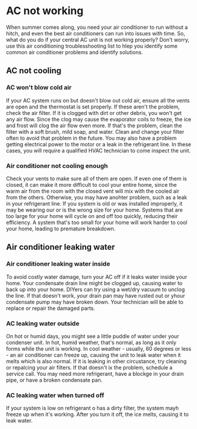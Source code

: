 # AC not working
When summer comes along, you need your air conditioner to run without a hitch, and even the best air conditioners can run into issues with time. So, what do you do if your central AC unit is not working properly? Don't worry, use this air conditioning troublesshooting list to hlep you identify some common air conditioner problems and identify solutions.

## AC not cooling
### AC won't blow cold air
If your AC system runs on but doesn't blow out cold air, ensure all the vents are open and the thermostat is set properly. If these aren't the problem, check the air filter. If it is clogged with dirt or other debris, you won't get any air flow. Since the clog may cause the evaporator coils to freeze, the ice and frost will clog the air flow even more. If that's the problem, clean the filter with a soft brush, mild soap, and water. Clean and change your filter often to avoid that problem in the future. You may also have a problem getting electrical power to the motor or a leak in the refrigerant line. In these cases, you will require a qualified HVAC technician to come inspect the unit.

### Air conditioner not cooling enough
Check your vents to make sure all of them are open. If even one of them is closed, it can make it more difficult to cool your entire home, since the warm air from the room with the closed vent will mix with the cooled air from the others.
Otherwise, you may have anohter problem, such as a leak in your refrigerant line. If you system is old or was installed improperly, it may be wearing our or is the wrong size for your home. Systems that are too large for your home will cycle on and off too quickly, reducing their efficiency. A system that's too small for your home will work harder to cool your home, leading to premature breakdown.

## Air conditioner leaking water
### Air conditioner leaking water inside
To avoid costly water damage, turn your AC off if it leaks water inside your home. Your condensate drain line might be clogged up, causing water to back up into your home. DIYers can try using a wet/dry vacuum to unclog the line. If that doesn't work, your drain pan may have rusted out or yhour condensate pump may have broken down. Your technician will be able to replace or repair the damaged parts.

### AC leaking water outside
On hot or humid days, you might see a little puddle of water under your condenser unit. In hot, humid weather, that's normal, as long as it only forms while the unit is working. In cool weather - usually, 60 degrees or less - an air conditioner can freeze up, causing the unit to leak water when it melts which is also normal. If it is leaking in other circustance, try cleaning or repalcing your air filters. If that doesn't ix the problem, schedule a service call. You may need more refrigerant, have a blockge in your drain pipe, or have a broken condensate pan.

### AC leaking water when turned off
If your system is low on refrigerant o has a dirty filter, the system mayh freeze up when it's working. After you turn it off, the ice melts, causing it to leak water.